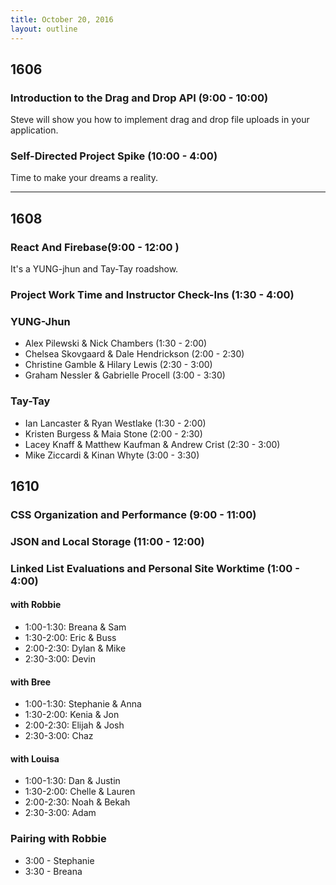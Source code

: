 ```yaml
---
title: October 20, 2016
layout: outline
---
```


## 1606

### Introduction to the Drag and Drop API (9:00 - 10:00)

Steve will show you how to implement drag and drop file uploads in your application.

### Self-Directed Project Spike (10:00 - 4:00)

Time to make your dreams a reality.

***

## 1608

### React And Firebase(9:00 - 12:00 )

It's a YUNG-jhun and Tay-Tay roadshow.

### Project Work Time and Instructor Check-Ins (1:30 - 4:00)

### YUNG-Jhun

* Alex Pilewski & Nick Chambers (1:30 - 2:00)
* Chelsea Skovgaard & Dale Hendrickson (2:00 - 2:30)
* Christine Gamble & Hilary Lewis (2:30 - 3:00)
* Graham Nessler & Gabrielle Procell (3:00 - 3:30)

### Tay-Tay

* Ian Lancaster & Ryan Westlake (1:30 - 2:00)
* Kristen Burgess & Maia Stone (2:00 - 2:30)
* Lacey Knaff & Matthew Kaufman & Andrew Crist (2:30 - 3:00)
* Mike Ziccardi & Kinan Whyte (3:00 - 3:30)

## 1610

### CSS Organization and Performance (9:00 - 11:00)

### JSON and Local Storage (11:00 - 12:00)

### Linked List Evaluations and Personal Site Worktime (1:00 - 4:00)

#### with Robbie
- 1:00-1:30: Breana & Sam
- 1:30-2:00: Eric & Buss
- 2:00-2:30: Dylan & Mike
- 2:30-3:00: Devin

#### with Bree
- 1:00-1:30: Stephanie & Anna
- 1:30-2:00: Kenia & Jon
- 2:00-2:30: Elijah & Josh
- 2:30-3:00: Chaz

#### with Louisa
- 1:00-1:30: Dan & Justin
- 1:30-2:00: Chelle & Lauren
- 2:00-2:30: Noah & Bekah
- 2:30-3:00: Adam

### Pairing with Robbie

* 3:00 - Stephanie
* 3:30 - Breana
